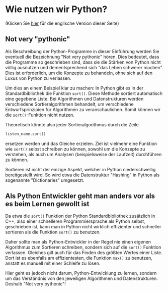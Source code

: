 # Wie nutzen wir Python?
(Klicken Sie [hier](https://jensliebehenschel.github.io/ShortPythonIntro/en/how-do-we-use-python.html) für die englische Version dieser Seite)

## Not very "pythonic"

Als Beschreibung der Python-Programme in dieser Einführung werden Sie eventuell die Bezeichnung "Not very pythonic" hören.
Dies bedeutet, dass die Programme so geschrieben sind, dass sie die Stärken von Python nicht völlig ausnutzen und dementsprechend sich "das Leben schwerer machen". Dies ist erforderlich, um die Konzepte zu behandeln, ohne sich auf den Luxus von Python zu verlassen.

Um dies an einem Beispiel klar zu machen:
In Python gibt es in der Standardbibliothek die Funktion <code>sort()</code>.
Diese Methode sortiert automatisch eine gegebene Liste.
Bei Algorithmen und Datenstrukturen werden verschiedene Sortieralgorithmen behandelt, um verschiedene Entwurfsprinzipien für Algorithmen zu veranschaulichen. 
Somit können wir die <code>sort()</code>-Funktion nicht nutzen.

Theoretisch könnte also jeder Sortieralgorithmus durch die Zeile 
```Python
listen_name.sort()
```
ersetzen werden und das Gleiche erzielen.
Ziel ist vielmehr eine Funktion wie <code>sort()</code> selbst schreiben zu können,
sowohl um die Konzepte zu verstehen, als auch um Analysen (beispielsweise der Laufzeit) durchführen zu können.

Sortieren ist nicht der einzige Aspekt, welcher in Python niederschwellig bereitgestellt wird.
So wird etwa die Datenstruktur "Hashing" in Python als sogenannte "Dictionaries" umgesetzt.

## Als Python Entwickler geht man anders vor als es beim Lernen gewollt ist

Da etwa die <code>sort()</code> Funktion der Python Standardbibliothek zusätzlich in C++, also einer schnelleren Programmiersprache als Python selbst, geschrieben ist, kann man in Python nicht wirklich effizienter und schneller sortieren als die Funktion <code>sort()</code> zu benutzen.

Daher sollte man als Python-Entwickler in der Regel nie einen eigenen Algorithmus zum Sortieren schreiben, sondern sich auf die <code>sort()</code> Funktion verlassen.
Gleiches gilt auch für das Finden des größten Wertes einer Liste.
Dort ist es ebenfalls am effizientesten, die Funktion <code>max()</code> zu benutzen, anstatt es manuell mit einer Schleife zu lösen.

Hier geht es jedoch nicht darum, Python-Entwicklung zu lernen, sondern um das Verständnis von den jeweiligen Algorithmen und Datenstrukturen.
Deshalb "Not very pythonic"!